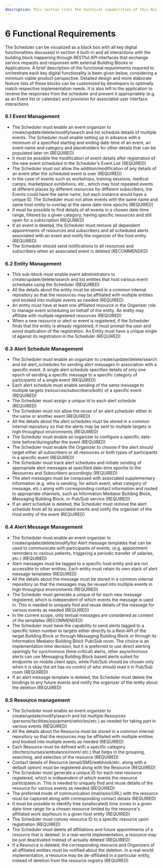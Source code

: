 ```yaml
---
description: This section lists the technical capabilities of this Building Block.
---
```


# 6 Functional Requirements

The Scheduler can be visualized as a black box with all key digital functionalities discussed in section 4 built-in and all interactions with the building block happening through RESTful API interfaces that exchange service requests and responses with external Building Blocks or Applications. A brief description of the functional requirements required to orchestrate each key digital functionality is  been given below, considering a minimum viable product perspective. Detailed design and more elaborate feature lists of these blocks can be customized by developers to optimally match respective  implementation needs. It is also left to the application to receive the responses from the scheduler and present it appropriately (e.g. as an Event list or calendar) and provision for associated user interface interactions

### 6.1 Event Management

* The Scheduler must enable an event organizer to create/update/delete/modify/search and list schedule details of multiple events. The Scheduler must enable setting up in advance with a minimum of a specified starting and ending date-time of an event, an event name and category and placeholders for other details that can be populated later on (REQUIRED)
* It must be possible the modification of event details after registration of the new event scheduled in the Scheduler's Event List (REQUIRED)
* The Scheduler must not allow the addition/modification of any details of an event after the scheduled event is over (REQUIRED)
* In the case of events such as workshops, training sessions, medical camps, marketplace exhibitions, etc., which may host repeated events at different places by different resources for different subscribers, the Events could have the same name, but each instance would have a unique ID. The Scheduler must not allow events with the same name and same host entity to overlap at the same date-time epochs (REQUIRED)
* It must be possible to find details of all events in a chosen date-time range, filtered by a given category, having specific resources and still open for a subscription (REQUIRED)
* If an event is deleted, the Scheduler must remove all dependent appointments of resources and subscribers and all scheduled alerts associated with an event and notify the organizer of the host entity (REQUIRED)
* The Scheduler should send notifications to all resources and subscribers when an associated event is deleted (RECOMMENDED)

### 6.2 **Entity Management**

* This sub-block must enable event administrators to create/update/delete/search and list entities that host various event schedules using the Scheduler (REQUIRED)
* All the details about the entity must be stored in a common internal repository so that the resources may be affiliated with multiple entities and booked into multiple events as needed (REQUIRED)
* An entity must have at least one affiliated resource in the Organizer role to manage event scheduling on behalf of the entity. An entity may affiliate with multiple registered resources (REQUIRED)
* When a new resource or alert or event is registered, if the Scheduler finds that the entity is already registered, it must prompt the user and avoid duplication of the registration. An Entity must have a unique single id against its registration in the Scheduler (REQUIRED)

### 6.3 Alert Schedule Management <a href="#_heading-h.3j2qqm3" id="_heading-h.3j2qqm3"></a>

* The Scheduler must enable an organizer to create/update/delete/search and list alert\_schedules for sending alert messages in association with a specific event. A single alert schedule specifies details of only one epoch of sending a specific message to a specific category of participants of a single event (REQUIRED)
* Each alert schedule must enable sending of the same message to multiple targets (resources/subscribers/both) of a specific event (REQUIRED)
* The Scheduler must assign a unique Id to each alert schedule (REQUIRED)
* The Scheduler must not allow the reuse of an alert scheduler either in the same or another event (REQUIRED)
* All the details about the alert schedules must be stored in a common internal repository so that the alerts may be sent to multiple targets in high throughput environments (REQUIRED)
* The Scheduler must enable an organizer to configure a specific date-time before/during/after the event (REQUIRED)
* The Scheduler must enable the Organizer to choose if the alert should target either all subscribers or all resources or both types of participants in a specific event (REQUIRED)
* The Scheduler must track alert schedules and initiate sending of appropriate alert messages at specified date-time epochs to the Resources and Subscribers accordingly (REQUIRED)
* The alert messages must be composed with associated supplementary information (e.g. who is sending, for which event, what category of message, etc.) along with corresponding contact information and routed to appropriate channels, such as Information Mediator Building Block, Messaging Building Block, or Pub/Sub service (REQUIRED)
* If an alert schedule is deleted, the Scheduler must remove the alert schedule from all its associated events and notify the organizer of the Host entity of the event (REQUIRED)

### 6.4 Alert Message Management

* The Scheduler must enable an event organizer to create/update/delete/modify/list Alert message templates that can be used to communicate with participants of events. (e.g. appointment reminders to various patients, triggering a periodic transfer of salaries, etc.) (REQUIRED)
* Alert messages must be tagged to a specific host entity and are not accessible to other entities. Each entity must retain its own stack of alert message templates (REQUIRED)
* All the details about the message must be stored in a common internal repository so that the messages may be reused into multiple events in high throughput environments (REQUIRED)
* The Scheduler must generate a unique id for each new message registered, which is independent of which events the message is used in. This is needed to uniquely find and reuse details of the message for various events as needed (REQUIRED)
* In the current scope, only textual messages are considered as content of the templates (RECOMMENDED)
* The Scheduler must have the capability to send alerts tagged to a specific token number to targets either directly to a Rest-API of the target Building Block or through Messaging Building Block or through its Information Mediator Building Block Pub/Sub room. The choice is an implementation time decision, but it is preferred to use direct alerting sparingly for synchronous (time-critical) alerts, other asynchronous alerts can use Messaging Building Block based alerts suited for endpoints on mobile client apps, while Pub/Sub should be chosen only when it is okay the art has no control of who should read it in Pub/Sub room (REQUIRED)
* If an alert message template is deleted, the Scheduler must delete the bindings to any future events and notify the organizer of the entity about the deletion (REQUIRED)

### 6.5 Resource management

* The Scheduler must enable an event organizer to create/update/modify/search and list multiple Resources (persons/facilities/equipment/vehicles/etc.) as needed for taking part in various events (REQUIRED)
* All the details about the Resource must be stored in a common internal repository so that the resources may be affiliated with multiple entities and booked into multiple events as needed (REQUIRED)
* Each Resource must be defined with a specific category (doctors/nurses/ambulance/room/ etc.) that helps in the grouping, searching, and selection of the resource (REQUIRED)
* Contact details of Resource (email/SMS/webhook/etc. along with a default option) must be registered along with the Resource (REQUIRED)
* The Scheduler must generate a unique ID for each new resource registered, which is independent of which events the resource participates in. This is needed to uniquely find and reuse details of the resource for various events as needed (REQUIRED)
* The preferred mode of communication (mail/sms/URL) with the resource must be captured along with corresponding contact details (REQUIRED)
* It must be possible to identify free (unallocated) time zones in a given date-time range for a chosen resource limited by the resource's affiliated work day/hours in a given host entity (REQUIRED)
* The Scheduler must convey resource ID to a specific resource upon registration (REQUIRED)
* The Scheduler must delete all affiliations and future appointments of a resource that is deleted. In a real-world implementation, a resource may be just deactivated instead of actually deleted (REQUIRED)
* If a Resource is deleted, the corresponding resource and Organizers of all affiliated entities must be notified about the deletion. In a real-world implementation, a resource may be de-affiliated in a particular entity, instead of deletion from the resource registry (REQUIRED)
